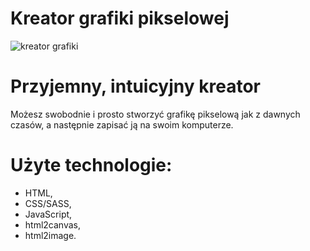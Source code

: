 # Kreator grafiki pikselowej

![kreator grafiki](https://user-images.githubusercontent.com/105738321/220420751-1ed767ad-30a0-42c9-a5ac-bd4896bfb85f.png)

# Przyjemny, intuicyjny kreator

Możesz swobodnie i prosto stworzyć grafikę pikselową jak z dawnych czasów, a następnie zapisać ją na swoim komputerze.

# Użyte technologie:

- HTML,
- CSS/SASS,
- JavaScript,
- html2canvas,
- html2image.
